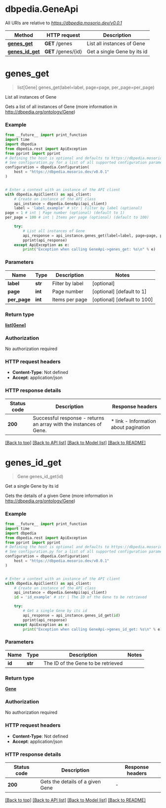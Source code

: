 # dbpedia.GeneApi

All URIs are relative to *https://dbpedia.mosorio.dev/v0.0.1*

Method | HTTP request | Description
------------- | ------------- | -------------
[**genes_get**](GeneApi.md#genes_get) | **GET** /genes | List all instances of Gene
[**genes_id_get**](GeneApi.md#genes_id_get) | **GET** /genes/{id} | Get a single Gene by its id


# **genes_get**
> list[Gene] genes_get(label=label, page=page, per_page=per_page)

List all instances of Gene

Gets a list of all instances of Gene (more information in http://dbpedia.org/ontology/Gene)

### Example

```python
from __future__ import print_function
import time
import dbpedia
from dbpedia.rest import ApiException
from pprint import pprint
# Defining the host is optional and defaults to https://dbpedia.mosorio.dev/v0.0.1
# See configuration.py for a list of all supported configuration parameters.
configuration = dbpedia.Configuration(
    host = "https://dbpedia.mosorio.dev/v0.0.1"
)


# Enter a context with an instance of the API client
with dbpedia.ApiClient() as api_client:
    # Create an instance of the API class
    api_instance = dbpedia.GeneApi(api_client)
    label = 'label_example' # str | Filter by label (optional)
page = 1 # int | Page number (optional) (default to 1)
per_page = 100 # int | Items per page (optional) (default to 100)

    try:
        # List all instances of Gene
        api_response = api_instance.genes_get(label=label, page=page, per_page=per_page)
        pprint(api_response)
    except ApiException as e:
        print("Exception when calling GeneApi->genes_get: %s\n" % e)
```

### Parameters

Name | Type | Description  | Notes
------------- | ------------- | ------------- | -------------
 **label** | **str**| Filter by label | [optional] 
 **page** | **int**| Page number | [optional] [default to 1]
 **per_page** | **int**| Items per page | [optional] [default to 100]

### Return type

[**list[Gene]**](Gene.md)

### Authorization

No authorization required

### HTTP request headers

 - **Content-Type**: Not defined
 - **Accept**: application/json

### HTTP response details
| Status code | Description | Response headers |
|-------------|-------------|------------------|
**200** | Successful response - returns an array with the instances of Gene. |  * link - Information about pagination <br>  |

[[Back to top]](#) [[Back to API list]](../README.md#documentation-for-api-endpoints) [[Back to Model list]](../README.md#documentation-for-models) [[Back to README]](../README.md)

# **genes_id_get**
> Gene genes_id_get(id)

Get a single Gene by its id

Gets the details of a given Gene (more information in http://dbpedia.org/ontology/Gene)

### Example

```python
from __future__ import print_function
import time
import dbpedia
from dbpedia.rest import ApiException
from pprint import pprint
# Defining the host is optional and defaults to https://dbpedia.mosorio.dev/v0.0.1
# See configuration.py for a list of all supported configuration parameters.
configuration = dbpedia.Configuration(
    host = "https://dbpedia.mosorio.dev/v0.0.1"
)


# Enter a context with an instance of the API client
with dbpedia.ApiClient() as api_client:
    # Create an instance of the API class
    api_instance = dbpedia.GeneApi(api_client)
    id = 'id_example' # str | The ID of the Gene to be retrieved

    try:
        # Get a single Gene by its id
        api_response = api_instance.genes_id_get(id)
        pprint(api_response)
    except ApiException as e:
        print("Exception when calling GeneApi->genes_id_get: %s\n" % e)
```

### Parameters

Name | Type | Description  | Notes
------------- | ------------- | ------------- | -------------
 **id** | **str**| The ID of the Gene to be retrieved | 

### Return type

[**Gene**](Gene.md)

### Authorization

No authorization required

### HTTP request headers

 - **Content-Type**: Not defined
 - **Accept**: application/json

### HTTP response details
| Status code | Description | Response headers |
|-------------|-------------|------------------|
**200** | Gets the details of a given Gene |  -  |

[[Back to top]](#) [[Back to API list]](../README.md#documentation-for-api-endpoints) [[Back to Model list]](../README.md#documentation-for-models) [[Back to README]](../README.md)

